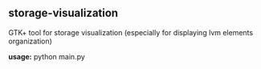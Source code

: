 <h2>storage-visualization</h2>

GTK+ tool for storage visualization (especially for displaying lvm elements organization)

<b>usage:</b> python main.py
